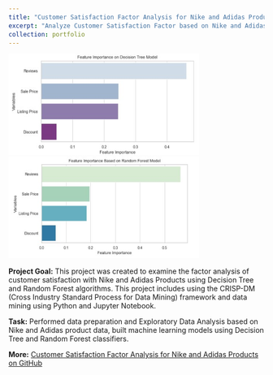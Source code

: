 ```yaml
---
title: "Customer Satisfaction Factor Analysis for Nike and Adidas Products"
excerpt: "Analyze Customer Satisfaction Factor based on Nike and Adidas Product Data using Python scikit-learn package<br><br><img src='/images/pf3.jpg' style= 'width:auto; height:250px'> <img src='/images/pf3.1.jpg' style= 'width:auto; height:250px'>"
collection: portfolio
---
```


<img src='/images/pf3.2.jpg' style= 'width:375px; height:200px'> <img src='/images/pf3.3.jpg' style= 'width:375px; height:200px'>

**Project Goal:** This project was created to examine the factor analysis of customer satisfaction with Nike and Adidas Products using Decision Tree and Random Forest algorithms. This project includes using the CRISP-DM (Cross Industry Standard Process for Data Mining) framework and data mining using Python and Jupyter Notebook.

**Task:** Performed data preparation and Exploratory Data Analysis based on Nike and Adidas product data, built machine learning models using Decision Tree and Random Forest classifiers.

**More:** [Customer Satisfaction Factor Analysis for Nike and Adidas Products on GitHub](https://github.com/antonettekelly/Customer-Satisfaction-Factor-Analysis-Python)
